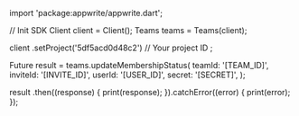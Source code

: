import 'package:appwrite/appwrite.dart';

// Init SDK
Client client = Client();
Teams teams = Teams(client);

client
    .setProject('5df5acd0d48c2') // Your project ID
;

Future result = teams.updateMembershipStatus(
    teamId: '[TEAM_ID]',
    inviteId: '[INVITE_ID]',
    userId: '[USER_ID]',
    secret: '[SECRET]',
);

result
  .then((response) {
    print(response);
  }).catchError((error) {
    print(error);
  });
